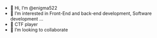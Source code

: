 - 👋 Hi, I’m @enigma522
- 👀 I’m interested in Front-End and back-end development, Software development ...
- 🌱 CTF player
- 💞️ I’m looking to collaborate


<!---
enigma522/enigma522 is a ✨ special ✨ repository because its `README.md` (this file) appears on your GitHub profile.
You can click the Preview link to take a look at your changes.
--->
